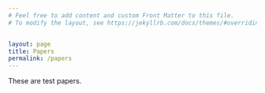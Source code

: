 ```yaml
---
# Feel free to add content and custom Front Matter to this file.
# To modify the layout, see https://jekyllrb.com/docs/themes/#overriding-theme-defaults


layout: page
title: Papers
permalink: /papers
---
```

These are test papers.